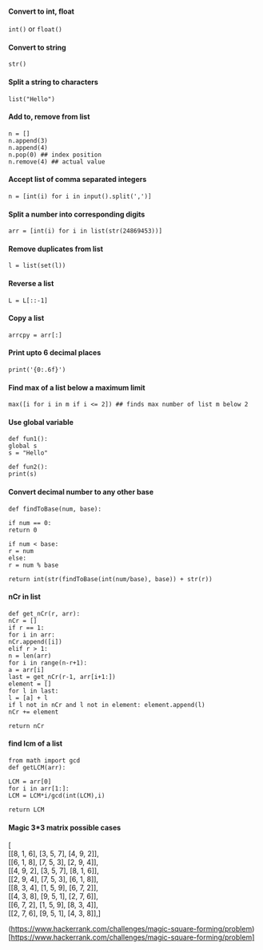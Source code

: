 #### Convert to int, float
`int()` or `float()`

#### Convert to string
`str()`

#### Split a string to characters
`list("Hello")`

#### Add to, remove from list
```
n = []  
n.append(3)  
n.append(4)  
n.pop(0) ## index position  
n.remove(4) ## actual value  
```

#### Accept list of comma separated integers
`n = [int(i) for i in input().split(',')]`

#### Split a number into corresponding digits
`arr = [int(i) for i in list(str(24869453))]`

#### Remove duplicates from list
`l = list(set(l))`

#### Reverse a list
`L = L[::-1]`

#### Copy a list
`arrcpy = arr[:]`

#### Print upto 6 decimal places
`print('{0:.6f}')`

#### Find max of a list below a maximum limit
`max([i for i in m if i <= 2]) ## finds max number of list m below 2`

#### Use global variable
```
def fun1():  
global s  
s = "Hello"  

def fun2():  
print(s)  
```

#### Convert decimal number to any other base
```
def findToBase(num, base):  

if num == 0:  
return 0  

if num < base:  
r = num  
else:  
r = num % base  

return int(str(findToBase(int(num/base), base)) + str(r))  
```

#### nCr in list
```
def get_nCr(r, arr):  
nCr = []  
if r == 1:  
for i in arr:  
nCr.append([i])  
elif r > 1:  
n = len(arr)  
for i in range(n-r+1):  
a = arr[i]  
last = get_nCr(r-1, arr[i+1:])  
element = []  
for l in last:  
l = [a] + l  
if l not in nCr and l not in element: element.append(l)  
nCr += element  

return nCr  
```

#### find lcm of a list
```
from math import gcd  
def getLCM(arr):  

LCM = arr[0]  
for i in arr[1:]:  
LCM = LCM*i/gcd(int(LCM),i)  

return LCM  
```

#### Magic 3*3 matrix possible cases
[  
[[8, 1, 6], [3, 5, 7], [4, 9, 2]],  
[[6, 1, 8], [7, 5, 3], [2, 9, 4]],  
[[4, 9, 2], [3, 5, 7], [8, 1, 6]],  
[[2, 9, 4], [7, 5, 3], [6, 1, 8]],  
[[8, 3, 4], [1, 5, 9], [6, 7, 2]],  
[[4, 3, 8], [9, 5, 1], [2, 7, 6]],  
[[6, 7, 2], [1, 5, 9], [8, 3, 4]],  
[[2, 7, 6], [9, 5, 1], [4, 3, 8]],]  

(https://www.hackerrank.com/challenges/magic-square-forming/problem)[https://www.hackerrank.com/challenges/magic-square-forming/problem]  
